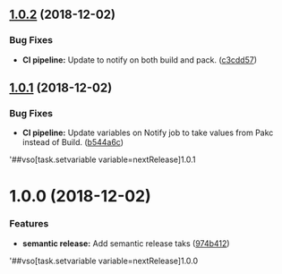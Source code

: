 ## [1.0.2](https://github.com/lluchmk/Cache.Core/compare/v1.0.1...v1.0.2) (2018-12-02)


### Bug Fixes

* **CI pipeline:** Update to notify on both build and pack. ([c3cdd57](https://github.com/lluchmk/Cache.Core/commit/c3cdd57))

## [1.0.1](https://github.com/lluchmk/Cache.Core/compare/v1.0.0...v1.0.1) (2018-12-02)


### Bug Fixes

* **CI pipeline:** Update variables on Notify job to take values from Pakc instead of Build. ([b544a6c](https://github.com/lluchmk/Cache.Core/commit/b544a6c))





'##vso[task.setvariable variable=nextRelease]1.0.1

# 1.0.0 (2018-12-02)


### Features

* **semantic release:** Add semantic release taks ([974b412](https://github.com/lluchmk/Cache.Core/commit/974b412))





'##vso[task.setvariable variable=nextRelease]1.0.0
